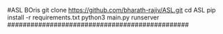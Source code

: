 #ASL BOris
git clone https://github.com/bharath-rajiv/ASL.git
cd ASL
pip install -r requirements.txt
python3 main.py runserver
###############################################